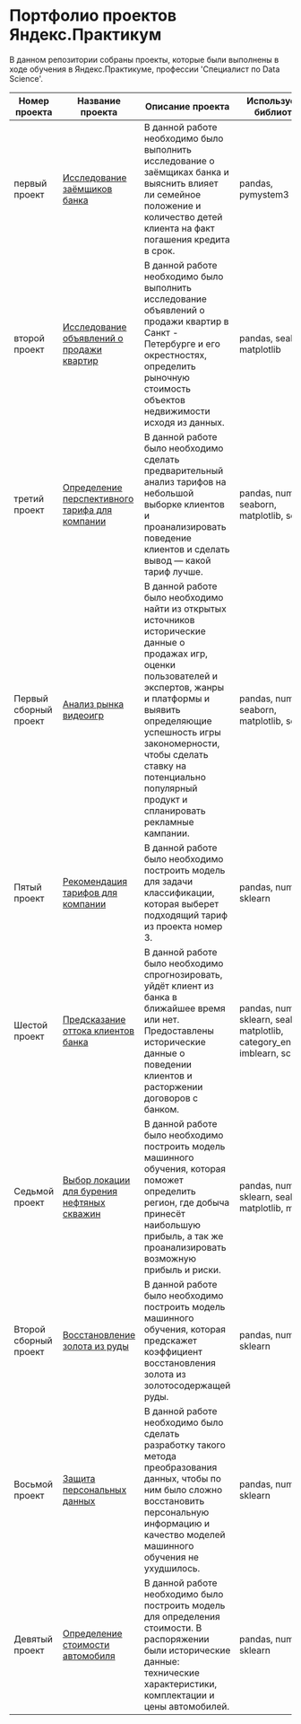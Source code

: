 # Портфолио проектов Яндекс.Практикум
В данном репозитории собраны проекты, которые были выполнены в ходе обучения в Яндекс.Практикуме, профессии 'Специалист по Data Science'.

Номер проекта | Название проекта | Описание проекта | Используемые библиотеки
------------- |---------------- | ---------------- | -----------------------
первый проект | [Исследование заёмщиков банка](https://github.com/Artyom174/yandex_projects/blob/main/01_researching_customers_of_bank/bank_customer_research.ipynb) | В данной работе необходимо было выполнить исследование о заёмщиках банка и выяснить  влияет ли семейное положение и количество детей клиента на факт погашения кредита в срок.  | pandas, pymystem3
второй проект | [Исследование объявлений о продажи квартир](https://github.com/Artyom174/yandex_projects/blob/main/02_research%20of%20apartment%20advertisements/research%20of%20apartment%20advertisements.ipynb) | В данной работе необходимо было выполнить исследование объявлений о продажи квартир в Санкт - Петербурге и его окрестностях, определить рыночную стоимость объектов недвижимости исходя из данных. | pandas, seaborn, matplotlib
третий проект | [Определение перспективного тарифа для компании](https://github.com/Artyom174/yandex_projects/blob/main/03_best_tariff_for_company/best_tariff_for_company.ipynb) | В данной работе было необходимо сделать предварительный анализ тарифов на небольшой выборке клиентов и проанализировать поведение клиентов и сделать вывод — какой тариф лучше. | pandas, numpy, seaborn, matplotlib, scipy
Первый сборный проект | [Анализ рынка видеоигр](https://github.com/Artyom174/yandex_projects/blob/main/04_video_game_market_analysis/video%20game%20market%20analysis.ipynb) | В данной работе было необходимо найти из открытых источников исторические данные о продажах игр, оценки пользователей и экспертов, жанры и платформы и выявить определяющие успешность игры закономерности, чтобы сделать ставку на потенциально популярный продукт и спланировать рекламные кампании. | pandas, numpy, seaborn, matplotlib, scipy
Пятый проект | [Рекомендация тарифов для компании](https://github.com/Artyom174/yandex_projects/blob/main/05_recommendation_of_tariffs/recommendation%20of%20tariffs%20for%20the%20company%20.ipynb) | В данной работе было необходимо построить модель для задачи классификации, которая выберет подходящий тариф из проекта номер 3. | pandas, numpy, sklearn
Шестой проект | [Предсказание оттока клиентов банка](https://github.com/Artyom174/yandex_projects/blob/main/06_outflow_clients/%20outflow%20of%20bank%20clients.ipynb) | В данной работе было необходимо спрогнозировать, уйдёт клиент из банка в ближайшее время или нет. Предоставлены исторические данные о поведении клиентов и расторжении договоров с банком. | pandas, numpy, sklearn, seaborn, matplotlib, category_encoders, imblearn, scipy
Седьмой проект | [Выбор локации для бурения нефтяных скважин](https://github.com/Artyom174/yandex_projects/blob/main/07_Choosing_location/Choosing%20a%20location%20for%20a%20%20oil%20wells.ipynb) | В данной работе было необходимо построить модель машинного обучения, которая поможет определить регион, где добыча принесёт наибольшую прибыль, а так же проанализировать возможную прибыль и риски. | pandas, numpy, sklearn, seaborn, matplotlib, math
Второй сборный проект | [Восстановление золота из руды](https://github.com/Artyom174/yandex_projects/blob/main/08_gold_mining/mining%20of%20gold%20from%20ore.ipynb) | В данной работе было необходимо построить модель машинного обучения, которая  предскажет коэффициент восстановления золота из золотосодержащей руды.| pandas, numpy, sklearn
Восьмой проект | [Защита персональных данных](https://github.com/Artyom174/yandex_projects/blob/main/08_protection_information/protection%20of%20personal%20information.ipynb) | В данной работе необходимо было сделать разработку такого метода преобразования данных, чтобы по ним было сложно восстановить персональную информацию и качество моделей машинного обучения не ухудшилось.| pandas, numpy, sklearn
Девятый проект | [Определение стоимости автомобиля](https://github.com/Artyom174/yandex_projects/blob/main/09_car_cost/car%20cost.ipynb) | В данной работе необходимо было построить модель для определения стоимости. В распоряжении были исторические данные: технические характеристики, комплектации и цены автомобилей.  | pandas, numpy, sklearn
